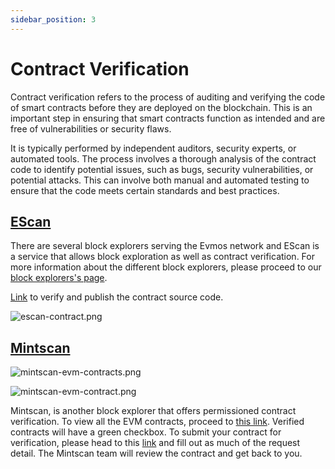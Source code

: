 ```yaml
---
sidebar_position: 3
---
```

# Contract Verification

Contract verification refers to the process of auditing and verifying the code of smart contracts before they are deployed on the blockchain. This is an important step in ensuring that smart contracts function as intended and are free of vulnerabilities or security flaws.

It is typically performed by independent auditors, security experts, or automated tools. The process involves a thorough analysis of the contract code to identify potential issues, such as bugs, security vulnerabilities, or potential attacks. This can involve both manual and automated testing to ensure that the code meets certain standards and best practices.

## [EScan](https://escan.live/)

There are several block explorers serving the Evmos network and EScan is a service that allows block exploration as well as contract verification. For more information about the different block explorers, please proceed to our [block explorers's page](./explorers).

[Link](https://escan.live/verifyContract) to verify and publish the contract source code.

![escan-contract.png](/img/escan-contract.png)

## [Mintscan](https://www.mintscan.io/evmos/evm)

![mintscan-evm-contracts.png](/img/mintscan-evm-contracts.png)

![mintscan-evm-contract.png](/img/mintscan-evm-contract.png)

Mintscan, is another block explorer that offers permissioned contract verification. To view all the EVM contracts, proceed to [this link](https://www.mintscan.io/evmos/evm). Verified contracts will have a green checkbox. To submit your contract for verification, please head to this [link](https://docs.google.com/forms/d/e/1FAIpQLScid7oF2ajNFG8xSwRupU_fgYOB-oqZVK-8bYScj_LsLB-Ejw/viewform) and fill out as much of the request detail. The Mintscan team will review the contract and get back to you. 